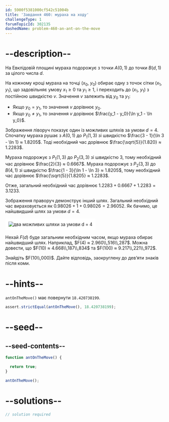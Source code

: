 ```yaml
---
id: 5900f5381000cf542c51004b
title: 'Завдання 460: мураха на ходу'
challengeType: 1
forumTopicId: 302135
dashedName: problem-460-an-ant-on-the-move
---
```


# --description--

На Евклідовій площині мураха подорожує з точки $A(0, 1)$ до точки $B(d, 1)$ за цілого числа $d$.

На кожному кроці мураха на точці ($x_0$, $y_0$) обирає одну з точок сітки ($x_1$, $y_1$), що задовільняє умову $x_1 ≥ 0$ та $y_1 ≥ 1$, і переходить до ($x_1$, $y_1$) з постійною швидкістю $v$. Значення $v$ залежить від $y_0$ та $y_1$:

- Якщо $y_0 = y_1$, то значення $v$ дорівнює $y_0$.
- Якщо $y_0 ≠ y_1$, то значення $v$ дорівнює $\frac{y_1 - y_0}{\ln y_1 - \ln y_0}$.

Зображення ліворуч показує один із можливих шляхів за умови $d = 4$. Спочатку мураха рушає з $A(0, 1)$ до $P_1(1, 3)$ зі швидкістю $\frac{3 - 1}{\ln 3 - \ln 1} ≈ 1.8205$. Тоді необхідний час дорівнює $\frac{\sqrt{5}}{1.820} ≈ 1.2283$.

Мураха подорожує з $P_1(1, 3)$ до $P_2(3, 3)$ зі швидкістю 3, тому необхідний час дорівнює $\frac{2}{3} ≈ 0.6667$. Мураха подорожує з $P_2(3, 3)$ до $B(4, 1)$ зі швидкістю $\frac{1 - 3}{\ln 1 - \ln 3} ≈ 1.8205$, тому необхідний час дорівнює $\frac{\sqrt{5}}{1.8205} ≈ 1.2283$.

Отже, загальний необхідний час дорівнює $1.2283 + 0.6667 + 1.2283 = 3.1233$.

Зображення праворуч демонструє інший шлях. Загальний необхідний час вираховується як $0.98026 + 1 + 0.98026 = 2.96052$. Як бачимо, це найшвидший шлях за умови $d = 4$.

<img class="img-responsive center-block" alt="два можливих шляхи за умови d = 4" src="https://cdn.freecodecamp.org/curriculum/project-euler/an-ant-on-the-move.jpg" style="background-color: white; padding: 10px;" />

Нехай $F(d)$ буде загальним необхідним часом, якщо мураха обирає найшвидший шлях. Наприклад, $F(4) ≈ 2.960\\,516\\,287$. Можна довести, що $F(10) ≈ 4.668\\,187\\,834$ та $F(100) ≈ 9.217\\,221\\,972$.

Знайдіть $F(10\\,000)$. Дайте відповідь, заокруглену до дев’яти знаків після коми.

# --hints--

`antOnTheMove()` має повернути `18.420738199`.

```js
assert.strictEqual(antOnTheMove(), 18.420738199);
```

# --seed--

## --seed-contents--

```js
function antOnTheMove() {

  return true;
}

antOnTheMove();
```

# --solutions--

```js
// solution required
```
